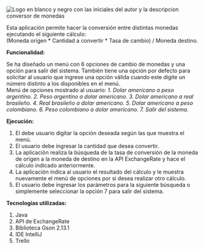 ![Logo en blanco y negro con las iniciales del autor y la descripcion conversor de monedas](https://github.com/user-attachments/assets/3ef0e50c-1d2a-4f20-8ceb-136eee72d897)

Esta aplicación permite hacer la conversión entre distintas monedas ejecutando el siguiente cálculo:
<br>(Moneda origen * Cantidad a convertir * Tasa de cambio) / Moneda destino.</br>

<Strong>Funcionalidad:</Strong>

Se ha diseñado un menú con 6 opciones de cambio de monedas y una opción para salir del sistema. También tiene una opción por defecto para solicitar al usuario que ingrese una opción válida cuando este digite un número distinto a los disponibles en el menú. 
<br>Menú de opciones mostrado al usuario:
<em>1. Dolar americano a peso argentino.
2. Peso argentino a dolar americano.
3. Dolar americano a real brasileño.
4. Real brasileño a dolar americano.
5. Dolar americano a peso colombiano.
6. Peso colombiano a dolar americano.
7. Salir del sistema.</em></br>

<strong>Ejecución:</strong>
1. El debe usuario digitar la opción deseada según las que muestra el menú.
2. El usuario debe ingresar la cantidad que desea convertir.
3. La aplicación realiza la búsqueda de la tasa de conversión de la moneda de origen a la moneda de destino en la API ExchangeRate y hace el cálculo indicado anteriormente.
4. La aplicación indica al usuario el resultado del cálculo y le muestra nuevamente el menú de opciones por si desea realizar otro cálculo.
5. El usuario debe ingresar los parámetros para la siguiente búsqueda o simplemente seleccionar la opción 7 para salir del sistema.

<Strong>Tecnologías utilizadas:</strong>
1. Java
2. API de ExchangeRate
3. Biblioteca Gson 2.13.1
4. IDE IntelliJ
5. Trello
